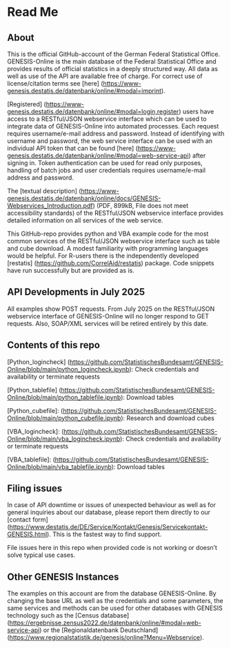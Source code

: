 # Read Me
## About
This is the official GitHub-account of the German Federal Statistical Office. GENESIS-Online is the main database of the Federal Statistical Office and provides results of official statistics in a deeply structured way. All data as well as use of the API are available free of charge. For correct use of license/citation terms see [here] (https://www-genesis.destatis.de/datenbank/online/#modal=imprint).

[Registered] (https://www-genesis.destatis.de/datenbank/online/#modal=login,register) users have access to a RESTful/JSON webservice interface which can be used to integrate data of GENESIS-Online into automated processes. Each request requires username/e-mail address and password. Instead of identifying with username and password, the web service interface can be used with an individual API token that can be found [here] (https://www-genesis.destatis.de/datenbank/online/#modal=web-service-api) after signing in. Token authentication can be used for read only purposes, handling of batch jobs and user credentials requires username/e-mail address and password.

The [textual description] (https://www-genesis.destatis.de/datenbank/online/docs/GENESIS-Webservices_Introduction.pdf) (PDF, 899kB, File does not meet accessibility standards) of the RESTful/JSON webservice interface provides detailed information on all services of the web service.

This GitHub-repo provides python and VBA example code for the most common services of the RESTful/JSON webservice interface such as table and cube download. A modest familiarity with programming languages would be helpful. For R-users there is the independently developed [restatis] (https://github.com/CorrelAid/restatis) package. Code snippets have run successfully but are provided as is.

## API Developments in July 2025
All examples show POST requests. From July 2025 on the RESTful/JSON webservice interface of GENESIS-Online will no longer respond to GET requests. Also, SOAP/XML services will be retired entirely by this date.

## Contents of this repo
[Python_logincheck] (https://github.com/StatistischesBundesamt/GENESIS-Online/blob/main/python_logincheck.ipynb): Check credentials and availability or terminate requests

[Python_tablefile] (https://github.com/StatistischesBundesamt/GENESIS-Online/blob/main/python_tablefile.ipynb): Download tables

[Python_cubefile]: (https://github.com/StatistischesBundesamt/GENESIS-Online/blob/main/python_cubefile.ipynb): Research and download cubes

[VBA_logincheck]: (https://github.com/StatistischesBundesamt/GENESIS-Online/blob/main/vba_logincheck.ipynb): Check credentials and availability or terminate requests

[VBA_tablefile]: (https://github.com/StatistischesBundesamt/GENESIS-Online/blob/main/vba_tablefile.ipynb): Download tables

## Filing issues
In case of API downtime or issues of unexpected behaviour as well as for general inquiries about our database, please report them directly to our [contact form] (https://www.destatis.de/DE/Service/Kontakt/Genesis/Servicekontakt-GENESIS.html). This is the fastest way to find support. 

File issues here in this repo when provided code is not working or doesn’t solve typical use cases. 

## Other GENESIS Instances
The examples on this account are from the database GENESIS-Online. By changing the base URL as well as the credentials and some parameters, the same services and methods can be used for other databases with GENESIS technology such as the [Census database] (https://ergebnisse.zensus2022.de/datenbank/online/#modal=web-service-api) or the [Regionaldatenbank Deutschland] (https://www.regionalstatistik.de/genesis/online?Menu=Webservice).
